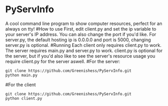 # PyServInfo
A cool command line program to show computer resources, perfect for an always on tty!
#How to use
First, edit client.py and set the ip variable to your server's IP address. You can also change the port if you'd like. For server.py, the default hosting ip is 0.0.0.0 and port is 5000, changing server.py is optional.
#Running
Each client only requires client.py to work. The server requires main.py and server.py to work. client.py is optional for the server, but if you'd also like to see the server's resource usage you require client.py for the server aswell.
#For the server:
```
git clone https://github.com/Greenishess/PyServInfo.git
python main.py
```
#For the client
```
git clone https://github.com/Greenishess/PyServInfo.git
python client.py
```
